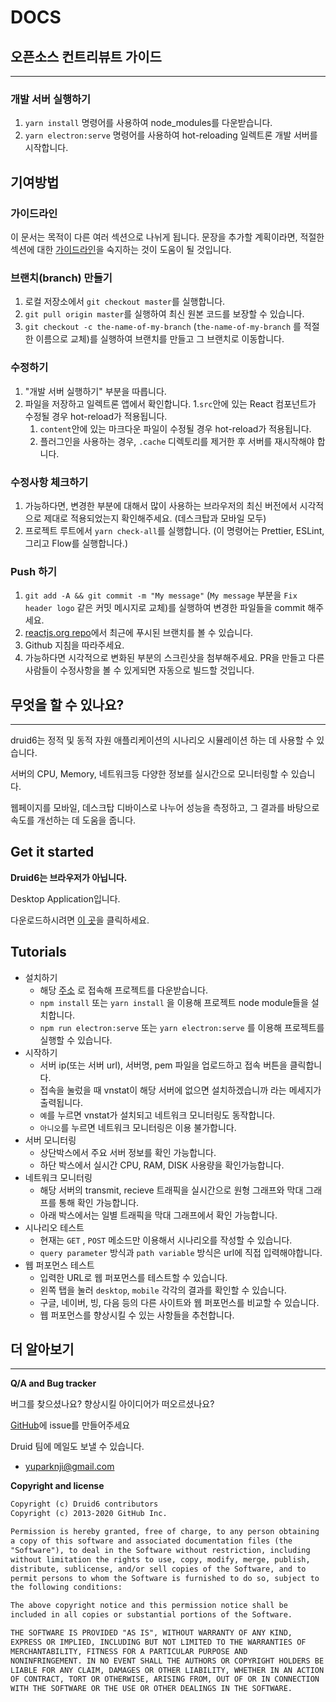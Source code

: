 # DOCS



## 오픈소스 컨트리뷰트 가이드

---

### **개발 서버 실행하기**

1. `yarn install` 명령어를 사용하여 node_modules를 다운받습니다.
2. `yarn electron:serve` 명령어를 사용하여 hot-reloading 일렉트론 개발 서버를 시작합니다.

## **기여방법**

### **가이드라인**

이 문서는 목적이 다른 여러 섹션으로 나뉘게 됩니다. 문장을 추가할 계획이라면, 적절한 섹션에 대한 [가이드라인](https://github.com/reactjs/reactjs.org/blob/main/CONTRIBUTING.md#guidelines-for-text)을 숙지하는 것이 도움이 될 것입니다.

### **브랜치(branch) 만들기**

1. 로컬 저장소에서 `git checkout master`를 실행합니다.
2. `git pull origin master`를 실행하여 최신 원본 코드를 보장할 수 있습니다.
3. `git checkout -c the-name-of-my-branch` (`the-name-of-my-branch` 를 적절한 이름으로 교체)를 실행하여 브랜치를 만들고 그 브랜치로 이동합니다.

### **수정하기**

1. "개발 서버 실행하기" 부분을 따릅니다.
2. 파일을 저장하고 일렉트론 앱에서 확인합니다. 
   1.`src`안에 있는 React 컴포넌트가 수정될 경우 hot-reload가 적용됩니다.
    1. `content`안에 있는 마크다운 파일이 수정될 경우 hot-reload가 적용됩니다.
    2. 플러그인을 사용하는 경우, `.cache` 디렉토리를 제거한 후 서버를 재시작해야 합니다.

### **수정사항 체크하기**

1. 가능하다면, 변경한 부분에 대해서 많이 사용하는 브라우저의 최신 버전에서 시각적으로 제대로 적용되었는지 확인해주세요. (데스크탑과 모바일 모두)
2. 프로젝트 루트에서 `yarn check-all`를 실행합니다. (이 명령어는 Prettier, ESLint, 그리고 Flow를 실행합니다.)

### **Push 하기**

1. `git add -A && git commit -m "My message"` (`My message` 부분을 `Fix header logo` 같은 커밋 메시지로 교체)를 실행하여 변경한 파일들을 commit 해주세요.
2. [reactjs.org repo](https://github.com/reactjs/reactjs.org)에서 최근에 푸시된 브랜치를 볼 수 있습니다.
3. Github 지침을 따라주세요.
4. 가능하다면 시각적으로 변화된 부분의 스크린샷을 첨부해주세요. PR을 만들고 다른사람들이 수정사항을 볼 수 있게되면 자동으로 빌드할 것입니다.

## 무엇을 할 수 있나요?

---

druid6는 정적 및 동적 자원 애플리케이션의 시나리오 시뮬레이션 하는 데 사용할 수 있습니다.

서버의 CPU, Memory, 네트워크등 다양한 정보를 실시간으로 모니터링할 수 있습니다. 

웹페이지를 모바일, 데스크탑 디바이스로 나누어 성능을 측정하고, 그 결과를 바탕으로 속도를 개선하는 데 도움을 줍니다.

## Get it started

**Druid6는 브라우저가 아닙니다.**

Desktop Application입니다.

다운로드하시려면 [이 곳](https://www.notion.so/1502ff515ea749879beb858d157a836b)을 클릭하세요.

## Tutorials

- 설치하기
    - 해당 [주소](http://naver/com) 로 접속해 프로젝트를 다운받습니다.
    - `npm install` 또는 `yarn install` 을 이용해 프로젝트 node module들을 설치합니다.
    - `npm run electron:serve` 또는 `yarn electron:serve` 를 이용해 프로젝트를 실행할 수 있습니다.
- 시작하기
    - 서버 ip(또는 서버 url), 서버명, pem 파일을 업로드하고 접속 버튼을 클릭합니다.
    - 접속을 눌렀을 때 vnstat이 해당 서버에 없으면 설치하겠습니까 라는 메세지가 출력됩니다.
    - `예`를 누르면 vnstat가 설치되고 네트워크 모니터링도 동작합니다.
    - `아니오`를 누르면 네트워크 모니터링은 이용 불가합니다.
- 서버 모니터링
    - 상단박스에서 주요 서버 정보를 확인 가능합니다.
    - 하단 박스에서 실시간 CPU, RAM, DISK 사용량을 확인가능합니다.
- 네트워크 모니터링
    - 해당 서버의 transmit, recieve 트래픽을 실시간으로 원형 그래프와 막대 그래프를 통해 확인 가능합니다.
    - 아래 박스에서는 일별 트래픽을 막대 그래프에서 확인 가능합니다.
- 시나리오 테스트
    - 현재는 `GET` , `POST` 메소드만 이용해서 시나리오를 작성할 수 있습니다.
    - `query parameter` 방식과 `path variable` 방식은 url에 직접 입력해야합니다.
- 웹 퍼포먼스 테스트
    - 입력한 URL로 웹 퍼포먼스를 테스트할 수 있습니다.
    - 왼쪽 탭을 눌러 `desktop`, `mobile` 각각의 결과를 확인할 수 있습니다.
    - 구글, 네이버, 빙, 다음 등의 다른 사이트와 웹 퍼포먼스를 비교할 수 있습니다.
    - 웹 퍼포먼스를 향상시킬 수 있는 사항들을 추천합니다.

## 더 알아보기

---

****Q/A and Bug tracker****

버그를 찾으셨나요? 향상시킬 아이디어가 떠오르셨나요?

 [GitHub](https://github.com)에 issue를 만들어주세요

Druid 팀에 메일도 보낼 수 있습니다.

- [yuparknji@gmail.com](mailto:yuparknji@gmail.com)

****Copyright and license****

```html
Copyright (c) Druid6 contributors
Copyright (c) 2013-2020 GitHub Inc.

Permission is hereby granted, free of charge, to any person obtaining
a copy of this software and associated documentation files (the
"Software"), to deal in the Software without restriction, including
without limitation the rights to use, copy, modify, merge, publish,
distribute, sublicense, and/or sell copies of the Software, and to
permit persons to whom the Software is furnished to do so, subject to
the following conditions:

The above copyright notice and this permission notice shall be
included in all copies or substantial portions of the Software.

THE SOFTWARE IS PROVIDED "AS IS", WITHOUT WARRANTY OF ANY KIND,
EXPRESS OR IMPLIED, INCLUDING BUT NOT LIMITED TO THE WARRANTIES OF
MERCHANTABILITY, FITNESS FOR A PARTICULAR PURPOSE AND
NONINFRINGEMENT. IN NO EVENT SHALL THE AUTHORS OR COPYRIGHT HOLDERS BE
LIABLE FOR ANY CLAIM, DAMAGES OR OTHER LIABILITY, WHETHER IN AN ACTION
OF CONTRACT, TORT OR OTHERWISE, ARISING FROM, OUT OF OR IN CONNECTION
WITH THE SOFTWARE OR THE USE OR OTHER DEALINGS IN THE SOFTWARE.
```
